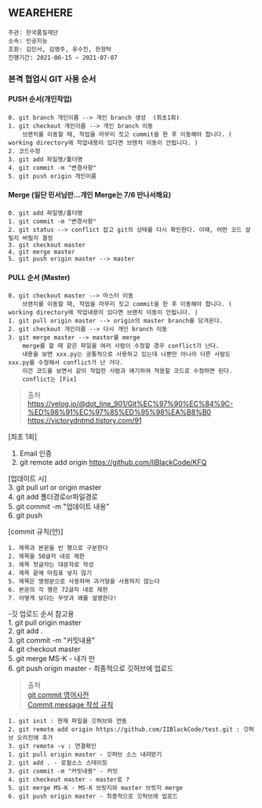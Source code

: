 ## WEAREHERE
    주관: 한국품질재단  
    소속: 인공지능  
    조원: 김민서, 김영주, 유수진, 한정탁  
    진행기간: 2021-06-15 ~ 2021-07-07


### 본격 협업시 GIT 사용 순서

#### PUSH 순서(개인작업)
    0. git branch 개인이름 --> 개인 branch 생성  (최초1회)
    1. git checkout 개인이름 --> 개인 branch 이동  
        브랜치를 이동할 때, 작업을 마무리 짓고 commit을 한 후 이동해야 합니다. ( working directory에 작업내용이 있다면 브랜치 이동이 안됩니다. )
    2. 코드수정  
    3. git add 파일명/폴더명  
    4. git commit -m "변경사항"  
    5. git push origin 개인이름  


#### Merge (일단 민서님만...개인 Merge는 7/6 만나서해요)
    0. git add 파일명/폴더명  
    1. git commit -m "변경사항"  
    2. git status --> conflict 잡고 git의 상태를 다시 확인한다. 이때, 어떤 코드 살릴지 버릴지 결정  
    3. git checkout master  
    4. git merge master  
    5. git push origin master --> master  

#### PULL 순서 (Master)
    0. git checkout master --> 마스터 이동  
        브랜치를 이동할 때, 작업을 마무리 짓고 commit을 한 후 이동해야 합니다. ( working directory에 작업내용이 있다면 브랜치 이동이 안됩니다. )
    1. git pull origin master --> origin의 master branch를 당겨온다.  
    2. git checkout 개인이름 --> 다시 개인 branch 이동  
    3. git merge master --> master를 merge  
        merge를 할 때 같은 파일을 여러 사람이 수정할 경우 conflict가 난다.  
        내용을 보면 xxx.py는 공통적으로 사용하고 있는데 나뿐만 아니라 다른 사람도  xxx.py를 수정해서 conflict가 난 거다.  
        이건 코드를 보면서 같이 작업한 사람과 얘기하여 적용할 코드로 수정하면 된다.  
        conflict는 [Fix]  

> 출처  
> https://velog.io/@dot_line_901/Git%EC%97%90%EC%84%9C-%ED%98%91%EC%97%85%ED%95%98%EA%B8%B0  
> https://victorydntmd.tistory.com/91   



[최초 1회]  
1. Email 인증  
2. git remote add origin https://github.com/IIBlackCode/KFQ  

[업데이트 시]  
3. git pull url or origin master  
4. git add 폴더경로or파일경로  
5. git commit -m "업데이트 내용"  
6. git push  

[commit 규칙(안)]  

    1. 제목과 본문을 빈 행으로 구분한다  
    2. 제목을 50글자 내로 제한  
    3. 제목 첫글자는 대문자로 작성  
    4. 제목 끝에 마침표 넣지 않기  
    5. 제목은 명령문으로 사용하며 과거형을 사용하지 않는다 
    6. 본문의 각 행은 72글자 내로 제한  
    7. 어떻게 보다는 무엇과 왜를 설명한다!  

-깃 업로드 순서 참고용  
    1. git pull origin master  
    2. git add .  
    3. git commit -m "커밋내용"  
    4. git checkout master  
    5. git merge MS-K 		- 내가 만   
    6. git push origin master 	- 최종적으로 깃허브에 업로드  

> 출처  
> [git commit 영어사전](https://blog.ull.im/engineering/2019/03/10/logs-on-git.html)  
> [Commit message 작성 규칙](https://velog.io/@djh20/Git-제대로-사용해보자)  



    1. git init : 현재 파일을 깃허브와 연동
    2. git remote add origin https://github.com/IIBlackCode/test.git : 깃허브 오리진에 추가
    3. git remote -v : 연결확인
    1. git pull origin master - 깃허브 소스 내려받기
    2. git add . - 로컬소스 스테이징
    3. git commit -m "커밋내용" - 커밋
    4. git checkout master - master로 ?
    5. git merge MS-K - MS-K 브릿지와 master 브릿지 merge
    6. git push origin master - 최종적으로 깃허브에 업로드
